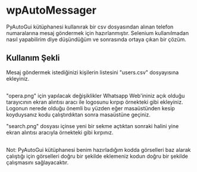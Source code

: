 # wpAutoMessager
PyAutoGui kütüphanesi kullanırak bir csv dosyasından alınan telefon numaralarına mesaj göndermek için hazırlanmıştır. Selenium kullanılmadan nasıl yapabilirim diye düşündüğüm ve sonrasında ortaya çıkan bir çözüm. 

Kullanım Şekli
-------------
Mesaj göndermek istediğinizi kişilerin listesini "users.csv" dosyayısına ekleyiniz.
##
"opera.png" için yapılacak değişiklikler
Whatsapp Web'ininiz açık olduğu tarayıcının ekran alıntısı aracı ile logosunu kırpıp örnekteki gibi ekleyiniz. Logonun nerede olduğu önemli bu yüzden eğer masaüstünden kesip koyduysanız kodu çalıştırdıktan sonra masaüstüne geçiniz. 

"search.png" dosyası içinse yeni bir sekme açtıktan sonraki halini yine ekran alıntısı aracıyla örnekteki gibi kırpınız. 
##
Not: PyAutoGui kütüphanesi benim hazırladığım kodda görselleri baz alarak çalıştığı için görselleri doğru bir şekilde eklemeniz kodun doğru bir şekilde çalışmasını sağlayacaktır. 
